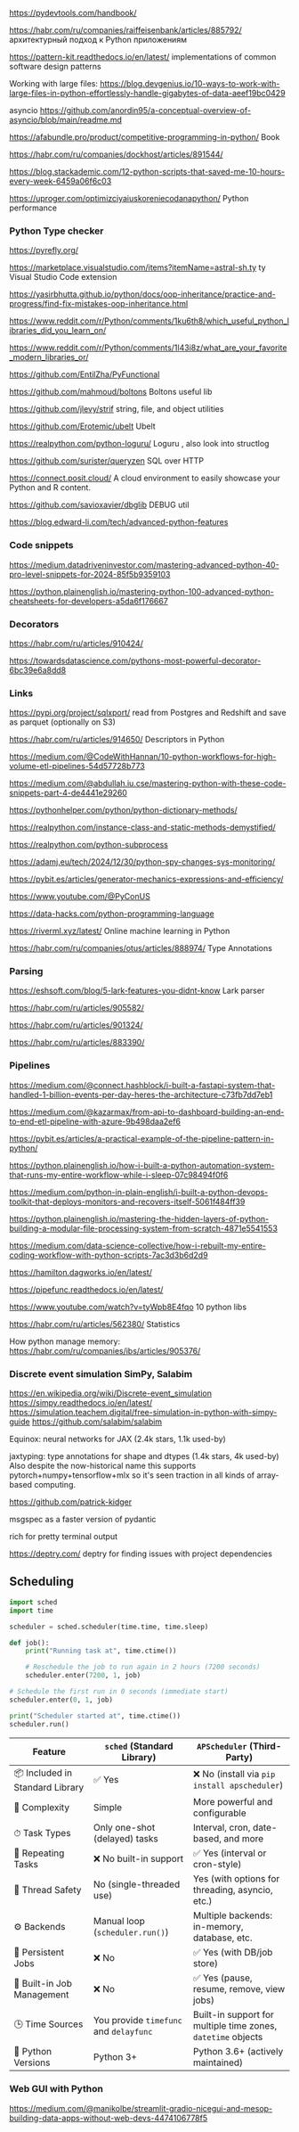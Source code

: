 https://pydevtools.com/handbook/

https://habr.com/ru/companies/raiffeisenbank/articles/885792/ архитектурный подход к Python приложениям

https://pattern-kit.readthedocs.io/en/latest/ implementations of common software design patterns

Working with large files: 
https://blog.devgenius.io/10-ways-to-work-with-large-files-in-python-effortlessly-handle-gigabytes-of-data-aeef19bc0429

asyncio
https://github.com/anordin95/a-conceptual-overview-of-asyncio/blob/main/readme.md

https://afabundle.pro/product/competitive-programming-in-python/ Book

https://habr.com/ru/companies/dockhost/articles/891544/

https://blog.stackademic.com/12-python-scripts-that-saved-me-10-hours-every-week-6459a06f6c03

https://uproger.com/optimizciyaiuskoreniecodanapython/ Python performance


### Python Type checker

https://pyrefly.org/

https://marketplace.visualstudio.com/items?itemName=astral-sh.ty   ty Visual Studio Code extension

https://yasirbhutta.github.io/python/docs/oop-inheritance/practice-and-progress/find-fix-mistakes-oop-inheritance.html 

https://www.reddit.com/r/Python/comments/1ku6th8/which_useful_python_libraries_did_you_learn_on/

https://www.reddit.com/r/Python/comments/1l43i8z/what_are_your_favorite_modern_libraries_or/

https://github.com/EntilZha/PyFunctional

https://github.com/mahmoud/boltons  Boltons useful lib

https://github.com/jlevy/strif  string, file, and object utilities

https://github.com/Erotemic/ubelt  Ubelt

https://realpython.com/python-loguru/  Loguru , also look into structlog

https://github.com/surister/queryzen SQL over HTTP

https://connect.posit.cloud/ A cloud environment to easily showcase your Python and R content.


https://github.com/savioxavier/dbglib  DEBUG util

https://blog.edward-li.com/tech/advanced-python-features
 
### Code snippets

https://medium.datadriveninvestor.com/mastering-advanced-python-40-pro-level-snippets-for-2024-85f5b9359103

https://python.plainenglish.io/mastering-python-100-advanced-python-cheatsheets-for-developers-a5da6f176667

### Decorators  
https://habr.com/ru/articles/910424/

https://towardsdatascience.com/pythons-most-powerful-decorator-6bc39e6a8dd8

### Links

<https://pypi.org/project/sqlxport/> read from Postgres and Redshift and save as parquet (optionally on S3)

<https://habr.com/ru/articles/914650/> Descriptors in Python



<https://medium.com/@CodeWithHannan/10-python-workflows-for-high-volume-etl-pipelines-54d57728b773>

<https://medium.com/@abdullah.iu.cse/mastering-python-with-these-code-snippets-part-4-de4441e29260>

<https://pythonhelper.com/python/python-dictionary-methods/>

<https://realpython.com/instance-class-and-static-methods-demystified/>

<https://realpython.com/python-subprocess>

<https://adamj.eu/tech/2024/12/30/python-spy-changes-sys-monitoring/>

<https://pybit.es/articles/generator-mechanics-expressions-and-efficiency/>

https://www.youtube.com/@PyConUS

https://data-hacks.com/python-programming-language

https://riverml.xyz/latest/ Online machine learning in Python

https://habr.com/ru/companies/otus/articles/888974/ Type Annotations 

### Parsing

  https://eshsoft.com/blog/5-lark-features-you-didnt-know  Lark parser

 https://habr.com/ru/articles/905582/

 https://habr.com/ru/articles/901324/

 https://habr.com/ru/articles/883390/

### Pipelines

https://medium.com/@connect.hashblock/i-built-a-fastapi-system-that-handled-1-billion-events-per-day-heres-the-architecture-c73fb7dd7eb1

https://medium.com/@kazarmax/from-api-to-dashboard-building-an-end-to-end-etl-pipeline-with-azure-9b498daa2ef6

https://pybit.es/articles/a-practical-example-of-the-pipeline-pattern-in-python/

https://python.plainenglish.io/how-i-built-a-python-automation-system-that-runs-my-entire-workflow-while-i-sleep-07c98494f0f6

<https://medium.com/python-in-plain-english/i-built-a-python-devops-toolkit-that-deploys-monitors-and-recovers-itself-5061f484ff39>

<https://python.plainenglish.io/mastering-the-hidden-layers-of-python-building-a-modular-file-processing-system-from-scratch-4871e5541553>

<https://medium.com/data-science-collective/how-i-rebuilt-my-entire-coding-workflow-with-python-scripts-7ac3d3b6d2d9>


https://hamilton.dagworks.io/en/latest/

https://pipefunc.readthedocs.io/en/latest/

https://www.youtube.com/watch?v=tyWpb8E4fqo  10 python libs

https://habr.com/ru/articles/562380/ Statistics


How python manage memory: https://habr.com/ru/companies/ibs/articles/905376/

### Discrete event simulation SimPy, Salabim
<https://en.wikipedia.org/wiki/Discrete-event_simulation>
<https://simpy.readthedocs.io/en/latest/>
<https://simulation.teachem.digital/free-simulation-in-python-with-simpy-guide>
<https://github.com/salabim/salabim>


Equinox: neural networks for JAX (2.4k stars, 1.1k used-by)

jaxtyping: type annotations for shape and dtypes (1.4k stars, 4k used-by)   
Also despite the now-historical name this supports pytorch+numpy+tensorflow+mlx so it's seen traction in all kinds of array-based computing.



https://github.com/patrick-kidger


msgspec as a faster version of pydantic

rich for pretty terminal output

https://deptry.com/
deptry for finding issues with project dependencies


## Scheduling
```python
import sched
import time

scheduler = sched.scheduler(time.time, time.sleep)

def job():
    print("Running task at", time.ctime())

    # Reschedule the job to run again in 2 hours (7200 seconds)
    scheduler.enter(7200, 1, job)

# Schedule the first run in 0 seconds (immediate start)
scheduler.enter(0, 1, job)

print("Scheduler started at", time.ctime())
scheduler.run()
```

| Feature                         | `sched` (Standard Library)             | `APScheduler` (Third-Party)                                  |
| ------------------------------- | -------------------------------------- | ------------------------------------------------------------ |
| 📦 Included in Standard Library | ✅ Yes                                  | ❌ No (install via `pip install apscheduler`)                 |
| 🧠 Complexity                   | Simple                                 | More powerful and configurable                               |
| ⏱ Task Types                    | Only one-shot (delayed) tasks          | Interval, cron, date-based, and more                         |
| 🔁 Repeating Tasks              | ❌ No built-in support                  | ✅ Yes (interval or cron-style)                               |
| 🧵 Thread Safety                | No (single-threaded use)               | Yes (with options for threading, asyncio, etc.)              |
| ⚙ Backends                      | Manual loop (`scheduler.run()`)        | Multiple backends: in-memory, database, etc.                 |
| 🧪 Persistent Jobs              | ❌ No                                   | ✅ Yes (with DB/job store)                                    |
| 🧰 Built-in Job Management      | ❌ No                                   | ✅ Yes (pause, resume, remove, view jobs)                     |
| 🕒 Time Sources                 | You provide `timefunc` and `delayfunc` | Built-in support for multiple time zones, `datetime` objects |
| 🐍 Python Versions              | Python 3+                              | Python 3.6+ (actively maintained)                            |





### Web GUI with Python
https://medium.com/@manikolbe/streamlit-gradio-nicegui-and-mesop-building-data-apps-without-web-devs-4474106778f5
